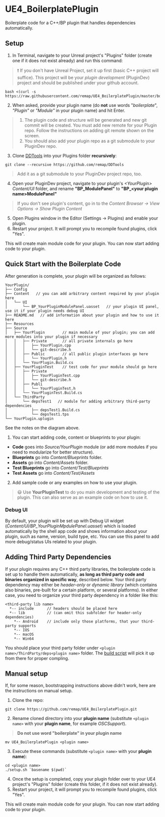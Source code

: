 # UE4_BoilerplatePlugin
Boilerplate code for a C++/BP plugin that handles dependencies automatically.

## Setup

1. In Terminal, navigate to your Unreal project's "Plugins" folder (create one if it does not exist already) and run this command:
> ❗️ If you don't have Unreal Project, set it up first (basic C++ project will suffice). This project will be your *plugin development* (PluginDev) project and should be published under your github account.
```
bash <(curl -s https://raw.githubusercontent.com/remap/UE4_BoilerplatePlugin/master/bootstrap.sh)
```

2. When asked, provide your plugin name (do **not** use words "*boilerplate*", *"Plugin"* or *"Module"* in your plugin name) and hit Enter.
> 1. The plugin code and structure will be generated and new git commit will be created. You must add new remote for your Plugin repo. Follow the instructions on adding git remote shown on the screen.
> 2. You should also add your plugin repo as a git submodule to your PluginDev repo.

3. Clone [DDTools](https://github.com/remap/DDTools) into your Plugins folder **recursively**:
```
git clone --recursive https://github.com/remap/DDTools
```
> Add it as a git submodule to your PluginDev project repo, too.

4. Open your PluginDev project, navigate to your plugin's *\<YourPlugin> Content/UI* folder, and rename **"BP_ModulePanel"** to **"BP_\<your plugin name>ModulePanel"**
> If you don't see plugin's content, go in to the *Content Browser -> View Options -> Show Plugin Content*

5. Open Plugins window in the Editor (Settings -> Plugins) and enable your plugin.
6. Restart your project. It will prompt you to recompile found plugins, click "Yes".

This will create main module code for your plugin. You can now start adding code to your plugin.

## Quick Start with the Boilerplate Code

After generation is complete, your plugin will be organized as follows:
```
YourPlugin/
├── Config
├── Content   // you can add arbitrary content required by your plugin here
│   └── UI
│       └── BP_YourPluginModulePanel.uasset   // your plugin UI panel, use it if your plugin needs debug UI
├── README.md   // add information about your plugin and how to use it here
├── Resources
├── Source
│   ├── YourPlugin        // main module of your plugin; you can add more modules into your plugin if necessary
│   │   ├── Private       // all private internals go here 
│   │   │   ├── YourPlugin.cpp
│   │   │   └── git-describe.h
│   │   ├── Public        // all public plugin interfaces go here
│   │   │   └── YourPlugin.h 
│   │   └── YourPlugin.Build.cs
│   ├── YourPluginTest    // test code for your module should go here
│   │   ├── Private
│   │   │   ├── YourPluginTest.cpp
│   │   │   └── git-describe.h
│   │   ├── Publi
│   │   │   └── YourPluginTest.h 
│   │   └── YourPluginTest.Build.cs
│   └── ThirdParty
│       └── depsTest1   // module for adding arbitrary third-party dependencies
│           ├── depsTest1.Build.cs
│           └── depsTest1.tps
└── YourPlugin.uplugin
```

See the notes on the diagram above.

1. You can start adding code, content or blueprints to your plugin:
* **Code** goes into *Source/YourPlugin* module (or add more modules if you need to modularize for better structure).
* **Blueprints** go into *Content/Blueprints* folder.
* **Assets** go into *Content/Assets* folder.
* **Test Blueprints** go into *Content/Test/Blueprints*
* **Test Assets** go into *Content/Test/Assets*
2. Add sample code or any examples on how to use your plugin.
> 😃 Use **YourPluginTest** to do you main development and testing of the plugin. This can also serve as an example code on how to use it.

### Debug UI

By default, your plugin will be set up with Debug UI widget (*Content/UI/BP_YourPluginMpdulePanel.uasset*) which is loaded automatically by the shell app code and shows information about your plugin, such as name, version, build type, etc.
You can use this panel to add more debug/status UIs related to your plugin.

## Adding Third Party Dependencies

If your plugin requires any C++ third party libraries, the boilerplate code is set up to handle them automatically, **as long as third party code and binaries organized in specific way**, described below.
Your third party dependency may either be *header-only* or *dynamic library* (which contains also binaries, pre-built for a certain platform, or several platforms).
In either case, you need to organize your third party dependency in a folder like this:

```
<third-party lib name>
  *-- include      // headers should be placed here
  *-- lib          // (can omit this subfolder for header-only dependencies)
    *-- Android    // include only those platforms, that your third-party supports
    *-- IOS
    *-- macOS
    *-- Win64
```

You should place your third party folder under `<plugin name>/ThirdParty/deps<plugin name>` folder. The [build script](https://github.com/peetonn/UE4_BoilerplatePlugin/blob/master/Source/ThirdParty/depsBoilerplate/depsBoilerplate.Build.cs) will pick it up from there for proper compling.

## Manual setup
If, for some reason, bootstrapping instructions above didn't work, here are the instructions on manual setup.

1. Clone the repo:
```
git clone https://github.com/remap/UE4_BoilerplatePlugin.git
```

2. Rename cloned directory into your **plugin name** (substitute `<plugin name>` with your **plugin name**, for example *OSCSupport*).

> **Do not use word "boilerplate" in your plugin name** 

```
mv UE4_BoilerplatePlugin <plugin name>
```

3. Execute these commands (substitute `<plugin name>` with your **plugin name**):

```
cd <plugin name>
./setup.sh `basename $(pwd)`
```

4. Once the setup is completed, copy your plugin folder over to your UE4 project's "Plugins" folder (create this folder, if it does not exist already).
5. Restart your project, it will prompt you to recompile found plugins, click "Yes".

This will create main module code for your plugin. You can now start adding code to your plugin.
